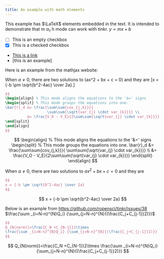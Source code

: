 ```yaml
---
title: An example with math elements
---
```



This example has $\LaTeX$ elements embedded in the
text. It is intended to demonstrate that m $\alpha_\tau$ h
mode can work with tinkr. $y = 
mx + b$

 - [ ] This is an empty checkbox
 - [x] This is a checked checkbox
 - [This is a link](https://ropensci.org)
 - \[this is an example\]

Here is an example from the mathjax website:

When $a \ne 0$, there are two solutions to \(ax^2 + bx + c = 0\) and they are
\[x = {-b \pm \sqrt{b^2-4ac} \over 2a}.\]

```latex
$$
\begin{align} % This mode aligns the equations to the '&=' signs
\begin{split} % This mode groups the equations into one.
\bar{r}_d &= \frac{\sum\sum{cov_{j,k}}}{
                   \sum\sum{\sqrt{var_{j} \cdot var_{k}}}} \\
          &= \frac{V_O - V_E}{2\sum\sum{\sqrt{var_{j} \cdot var_{k}}}}
\end{split}
\end{align}
$$
```

$$
\begin{align} % This mode aligns the equations to the '&=' signs
\begin{split} % This mode groups the equations into one.
\bar{r}_d &= \frac{\sum\sum{cov_{j,k}}}{
                   \sum\sum{\sqrt{var_{j} \cdot var_{k}}}} \\
          &= \frac{V_O - V_E}{2\sum\sum{\sqrt{var_{j} \cdot var_{k}}}}
\end{split}
\end{align}
$$

When $a \ne 0$, there are two solutions to $ax^2 + bx + c = 0$ and they are

```latex
$$
x = {-b \pm \sqrt{b^2-4ac} \over 2a}
$$
```


$$
x = {-b \pm \sqrt{b^2-4ac} \over 2a}
$$

Below is an example from https://github.com/ropensci/tinkr/issues/38
$\frac{\sum _{i=N-n}^{N}Q_i} {\sum_{j=N-n}^{N}{(\frac{C_j+C_{j-1}}2)}}$

```latex
$$
Q_{N(norm)}=\frac{C_N +C_{N-1}}2\times 
\frac{\sum _{i=N-n}^{N}Q_i} {\sum_{j=N-n}^{N}{(\frac{C_j+C_{j-1}}2)}}
$$
```

$$
Q_{N(norm)}=\frac{C_N +C_{N-1}}2\times 
\frac{\sum _{i=N-n}^{N}Q_i} {\sum_{j=N-n}^{N}{(\frac{C_j+C_{j-1}}2)}}
$$
